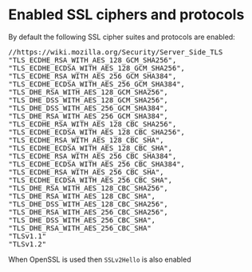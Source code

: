 <!---
Copryight 2016 floragunn UG (haftungsbeschränkt)
-->

# Enabled SSL ciphers and protocols

By default the following SSL cipher suites and protocols are enabled:

<pre>
//https://wiki.mozilla.org/Security/Server_Side_TLS
"TLS_ECDHE_RSA_WITH_AES_128_GCM_SHA256",
"TLS_ECDHE_ECDSA_WITH_AES_128_GCM_SHA256",
"TLS_ECDHE_RSA_WITH_AES_256_GCM_SHA384",
"TLS_ECDHE_ECDSA_WITH_AES_256_GCM_SHA384",
"TLS_DHE_RSA_WITH_AES_128_GCM_SHA256",
"TLS_DHE_DSS_WITH_AES_128_GCM_SHA256",
"TLS_DHE_DSS_WITH_AES_256_GCM_SHA384",
"TLS_DHE_RSA_WITH_AES_256_GCM_SHA384",
"TLS_ECDHE_RSA_WITH_AES_128_CBC_SHA256",
"TLS_ECDHE_ECDSA_WITH_AES_128_CBC_SHA256",
"TLS_ECDHE_RSA_WITH_AES_128_CBC_SHA",
"TLS_ECDHE_ECDSA_WITH_AES_128_CBC_SHA",
"TLS_ECDHE_RSA_WITH_AES_256_CBC_SHA384",
"TLS_ECDHE_ECDSA_WITH_AES_256_CBC_SHA384",
"TLS_ECDHE_RSA_WITH_AES_256_CBC_SHA",
"TLS_ECDHE_ECDSA_WITH_AES_256_CBC_SHA",
"TLS_DHE_RSA_WITH_AES_128_CBC_SHA256",
"TLS_DHE_RSA_WITH_AES_128_CBC_SHA",
"TLS_DHE_DSS_WITH_AES_128_CBC_SHA256",
"TLS_DHE_RSA_WITH_AES_256_CBC_SHA256",
"TLS_DHE_DSS_WITH_AES_256_CBC_SHA",
"TLS_DHE_RSA_WITH_AES_256_CBC_SHA"
"TLSv1.1"
"TLSv1.2"
</pre>

When OpenSSL is used then `SSLv2Hello` is also enabled
